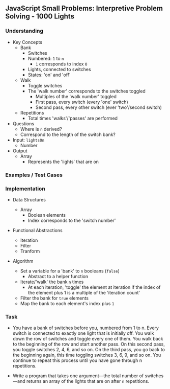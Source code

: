 ## JavaScript Small Problems: Interpretive Problem Solving - 1000 Lights

### Understanding
- Key Concepts
  + Bank
    * Switches
    * Numbered: `1` to `n`
      - `1` corresponds to index `0`
    * Lights, connected to switches
    * States: 'on' and 'off'
  + Walk
    * Toggle switches
    * The 'walk number' corresponds to the switches toggled
      + Multiples of the 'walk number' toggled
      + First pass, every switch (every 'one' switch)
      + Second pass, every other switch (ever 'two'/second switch)
  + Repetitions
    * Total times 'walks'/'passes' are performed
- Questions
  + Where is `n` derived?
  + Correspond to the length of the switch bank?
- Input: `lightsOn`
  + Number
- Output
  + Array
    * Represents the 'lights' that are on

### Examples / Test Cases

### Implementation
- Data Structures
  + Array
    * Boolean elements
    * Index corresponds to the 'switch number'

- Functional Abstractions
  + Iteration
  + Filter
  + Tranform

- Algorithm
  + Set a variable for a 'bank' to `n` booleans (`false`)
    * Abstract to a helper function
  + Iterate/'walk' the bank `n` times
    * At each iteration, 'toggle' the element at iteration if the index of the element plus 1 is a multiple of the 'iteration count'
  + Filter the bank for `true` elements
  + Map the bank to each element's index plus `1`

### Task
- You have a bank of switches before you, numbered from 1 to n. Every switch is connected to exactly one light that is initially off. You walk down the row of switches and toggle every one of them. You walk back to the beginning of the row and start another pass. On this second pass, you toggle switches 2, 4, 6, and so on. On the third pass, you go back to the beginning again, this time toggling switches 3, 6, 9, and so on. You continue to repeat this process until you have gone through n repetitions.

- Write a program that takes one argument—the total number of switches—and returns an array of the lights that are on after `n` repetitions.